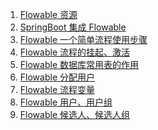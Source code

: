1. [Flowable 资源][01]
1. [SpringBoot 集成 Flowable][02]
1. [Flowable 一个简单流程使用步骤][03]
1. [Flowable 流程的挂起、激活][04]
1. [Flowable 数据库常用表的作用][05]
1. [Flowable 分配用户][06]
1. [Flowable 流程变量][07]
1. [Flowable 用户、用户组][08]
1. [Flowable 候选人、候选人组][09]




[01]: https://fgq233.github.io/md/workflow/flowable01
[02]: https://fgq233.github.io/md/workflow/flowable02
[03]: https://fgq233.github.io/md/workflow/flowable03
[04]: https://fgq233.github.io/md/workflow/flowable04
[05]: https://fgq233.github.io/md/workflow/flowable05
[06]: https://fgq233.github.io/md/workflow/flowable06
[07]: https://fgq233.github.io/md/workflow/flowable07
[08]: https://fgq233.github.io/md/workflow/flowable08
[09]: https://fgq233.github.io/md/workflow/flowable09
[10]: https://fgq233.github.io/md/workflow/flowable10


